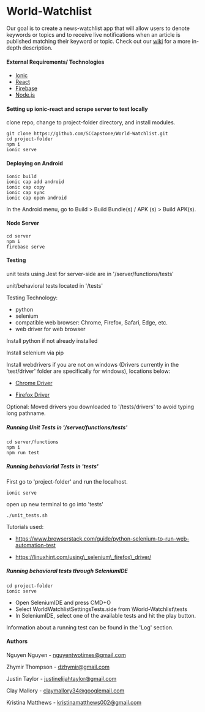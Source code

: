 # World-Watchlist

Our goal is to create a news-watchlist app that will allow users to denote keywords or topics and to receive live notifications when an article is published matching their keyword or topic. Check out our [wiki](https://github.com/SCCapstone/World-Watchlist/wiki/Project-Description) for a more in-depth description. 

#### External Requirements/ Technologies

- [Ionic](https://ionicframework.com/)
- [React](https://ionicframework.com/docs/react)
- [Firebase](https://firebase.google.com/)
- [Node.js](https://nodejs.org/en/)

#### Setting up ionic-react and scrape server to test locally
clone repo, change to project-folder directory, and install modules.

``` 
git clone https://github.com/SCCapstone/World-Watchlist.git
cd project-folder
npm i
ionic serve
```
#### Deploying on Android
```
ionic build
ionic cap add android
ionic cap copy
ionic cap sync
ionic cap open android
```
In the Android menu, go to Build > Build Bundle(s) / APK (s) > Build APK(s).

#### Node Server

``` 
cd server
npm i
firebase serve
```


#### Testing

unit tests using Jest for server-side are in '/server/functions/tests' 

unit/behavioral tests located in '/tests'

Testing Technology:
- python
- selenium
- compatible web browser: Chrome, Firefox, Safari, Edge, etc.
- web driver for web browser

Install python if not already installed
	
Install selenium via pip
	
Install webdrivers if you are not on windows (Drivers currently in the 'test/driver' folder are specifically for windows), locations below:
	
- [Chrome Driver](https://sites.google.com/a/chromium.org/chromedriver/downloads)
		
- [Firefox Driver](https://github.com/mozilla/geckodriver/releases/tag/v0.29.0)
		
Optional: Moved drivers you downloaded to '/tests/drivers' to avoid typing long pathname.

##### Running Unit Tests in '/server/functions/tests' 
``` 
cd server/functions
npm i
npm run test
```

##### Running behaviorial Tests in 'tests'

First go to 'project-folder' and run the localhost.

```
ionic serve
```

open up new terminal to go into 'tests'

```
./unit_tests.sh
```
	
Tutorials used:

- https://www.browserstack.com/guide/python-selenium-to-run-web-automation-test

- https://linuxhint.com/using\_selenium\_firefox\_driver/


##### Running behavioral tests through SeleniumIDE
``` 
cd project-folder
ionic serve
```
* Open SeleniumIDE and press CMD+O
* Select WorldWatchlistSettingsTests.side from \World-Watchlist\tests
* In SeleniumIDE, select one of the available tests and hit the play button.

Information about a running test can be found in the 'Log' section.
#### Authors

Nguyen Nguyen - nguyentwotimes@gmail.com

Zhymir Thompson - dzhymir@gmail.com

Justin Taylor - justinelijahtaylor@gmail.com

Clay Mallory - claymallory34@googlemail.com

Kristina Matthews - kristinamatthews002@gmail.com

